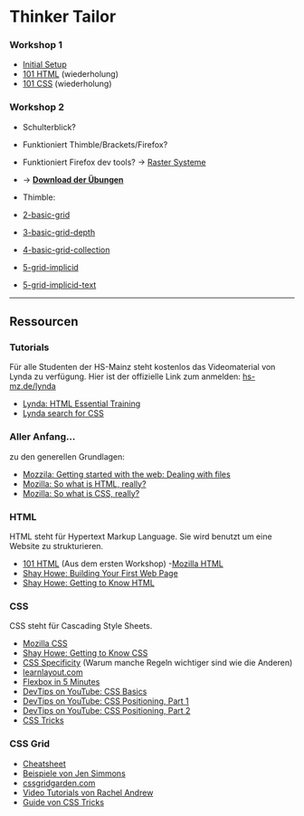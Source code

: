 # Thinker Tailor


### Workshop 1
- [Initial Setup](/1-html-css/setup.md)
- [101 HTML](/1-html-css/html.md) (wiederholung)
- [101 CSS](/1-html-css/css.md) (wiederholung)

### Workshop 2
- Schulterblick?
- Funktioniert Thimble/Brackets/Firefox?
- Funktioniert Firefox dev tools? -> [Raster Systeme](/examples/raster-systeme/index.html)

- -> **[Download der Übungen](https://github.com/milangress/thinker-tailor/archive/exercise.zip)**

- Thimble:
- [2-basic-grid](https://thimbleprojects.org/gress/572262)
- [3-basic-grid-depth](https://thimbleprojects.org/gress/572263)
- [4-basic-grid-collection](https://thimbleprojects.org/gress/572264)
- [5-grid-implicid](https://thimbleprojects.org/gress/572266)
- [5-grid-implicid-text](https://thimbleprojects.org/gress/572267)


---
## Ressourcen
### Tutorials
Für alle Studenten der HS-Mainz steht kostenlos das Videomaterial von Lynda zu verfügung. Hier ist der offizielle Link zum anmelden: [hs-mz.de/lynda](http://hs-mz.de/lynda)

- [Lynda: HTML Essential Training](https://www.lynda.com/HTML-tutorials/HTML-Essential-Training/170427-2.html?org=hs-mainz.de)
- [Lynda search for CSS](https://www.lynda.com/search?q=css)

### Aller Anfang…
zu den generellen Grundlagen:
- [Mozzila: Getting started with the web: Dealing with files](https://developer.mozilla.org/en-US/docs/Learn/Getting_started_with_the_web/Dealing_with_files)
- [Mozilla: So what is HTML, really?](https://developer.mozilla.org/en-US/docs/Learn/Getting_started_with_the_web/HTML_basics)
- [Mozilla: So what is CSS, really?](https://developer.mozilla.org/en-US/docs/Learn/Getting_started_with_the_web/CSS_basics)

### HTML
HTML steht für Hypertext Markup Language. Sie wird benutzt um eine Website zu strukturieren.
- [101 HTML](/1-html-css/html.md) (Aus dem ersten Workshop)
-[Mozilla HTML](https://developer.mozilla.org/en-US/docs/Learn/HTML)
- [Shay Howe: Building Your First Web Page](http://learn.shayhowe.com/html-css/building-your-first-web-page/)
- [Shay Howe: Getting to Know HTML](https://learn.shayhowe.com/html-css/getting-to-know-html/)

### CSS
CSS steht für Cascading Style Sheets.
- [Mozilla CSS](https://developer.mozilla.org/en-US/docs/Learn/CSS)
- [Shay Howe: Getting to Know CSS](http://learn.shayhowe.com/html-css/getting-to-know-css/)
- [CSS Specificity](http://www.htmldog.com/guides/css/intermediate/specificity/) (Warum manche Regeln wichtiger sind wie die Anderen)
- [learnlayout.com](http://learnlayout.com/)
- [Flexbox in 5 Minutes](https://cvan.io/flexboxin5/)
- [DevTips on YouTube: CSS Basics](https://www.youtube.com/playlist?list=PLqGj3iMvMa4IOmy04kDxh_hqODMqoeeCy)
- [DevTips on YouTube: CSS Positioning, Part 1](https://www.youtube.com/watch?v=kejG8G0dr5U)
- [DevTips on YouTube: CSS Positioning, Part 2](https://www.youtube.com/watch?v=Rf6zAP4YnZA)
- [CSS Tricks](https://css-tricks.com/)

### CSS Grid
- [Cheatsheet](http://grid.malven.co/)
- [Beispiele von Jen Simmons](https://labs.jensimmons.com/)
- [cssgridgarden.com](http://cssgridgarden.com/#de)
- [Video Tutorials von Rachel Andrew](https://gridbyexample.com/video/)
- [Guide von CSS Tricks](https://css-tricks.com/snippets/css/complete-guide-grid/)
